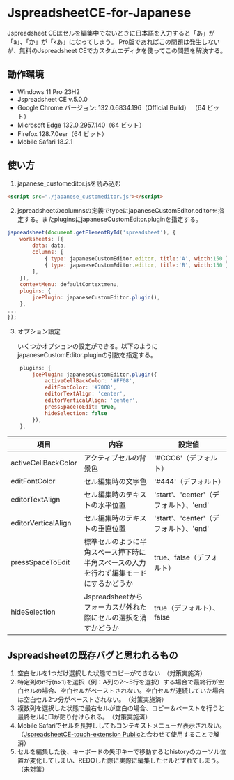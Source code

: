 # JspreadsheetCE-for-Japanese

Jspreadsheet CEはセルを編集中でないときに日本語を入力すると「あ」が「a」、「か」が「kあ」になってしまう。
Pro版であればこの問題は発生しないが、無料のJspreadsheet CEでカスタムエディタを使ってこの問題を解決する。

## 動作環境
* Windows 11 Pro 23H2
* Jspreadsheet CE v.5.0.0
* Google Chrome バージョン: 132.0.6834.196（Official Build） （64 ビット）
* Microsoft Edge 132.0.2957.140（64 ビット）
* Firefox 128.7.0esr（64 ビット）
* Mobile Safari 18.2.1

## 使い方
1. japanese_customeditor.jsを読み込む
```html
<script src="./japanese_customeditor.js"></script>
```

2. jspreadsheetのcolumnsの定義でtypeにjapaneseCustomEditor.editorを指定する。またpluginsにjapaneseCustomEditor.pluginを指定する。
```javascript
jspreadsheet(document.getElementById('spreadsheet'), {
	worksheets: [{
		data: data,
		columns: [
			{ type: japaneseCustomEditor.editor, title:'A', width:150 },
			{ type: japaneseCustomEditor.editor, title:'B', width:150 },
		],
	}],
	contextMenu: defaultContextmenu,
	plugins: {
		jcePlugin: japaneseCustomEditor.plugin(),
	},
...
});
```

3. オプション設定

	いくつかオプションの設定ができる。以下のようにjapaneseCustomEditor.pluginの引数を指定する。
```javascript
	plugins: {
		jcePlugin: japaneseCustomEditor.plugin({
			activeCellBackColor: '#FF08',
			editFontColor: '#7008',
			editorTextAlign: 'center',
			editorVerticalAlign: 'center',
			pressSpaceToEdit: true,
			hideSelection: false
		}),
	},
```

| 項目   |      内容      | 設定値 |
|----------|-------------|------|
| activeCellBackColor | アクティブセルの背景色 | '#CCC6'（デフォルト） |
| editFontColor | セル編集時の文字色 | '#444'（デフォルト） |
| editorTextAlign | セル編集時のテキストの水平位置 | 'start'、'center'（デフォルト）、'end' |
| editorVerticalAlign | セル編集時のテキストの垂直位置 | 'start'、'center'（デフォルト）、'end' |
| pressSpaceToEdit | 標準セルのように半角スペース押下時に半角スペースの入力を行わず編集モードにするかどうか | true、false（デフォルト） |
| hideSelection | Jspreadsheetからフォーカスが外れた際にセルの選択を消すかどうか | true（デフォルト）、false |

## Jspreadsheetの既存バグと思われるもの
1. 空白セルを1つだけ選択した状態でコピーができない　（対策実施済）
2. 特定列のn行(n>1)を選択（例：A列の2～5行を選択）する場合で最終行が空白セルの場合、空白セルがペーストされない。空白セルが連続していた場合は空白セル2つ分がペーストされない。　（対策実施済）
3. 複数列を選択した状態で最右セルが空白の場合、コピー＆ペーストを行うと最終セルに□が貼り付けられる。　（対策実施済）
4. Mobile Safariでセルを長押ししてもコンテキストメニューが表示されない。（[JspreadsheetCE-touch-extension
Public](https://github.com/tm000/JspreadsheetCE-touch-extension)と合わせて使用することで解消）
5. セルを編集した後、キーボードの矢印キーで移動するとhistoryのカーソル位置が変化してしまい、REDOした際に実際に編集したセルとずれてしまう。　（未対策）

